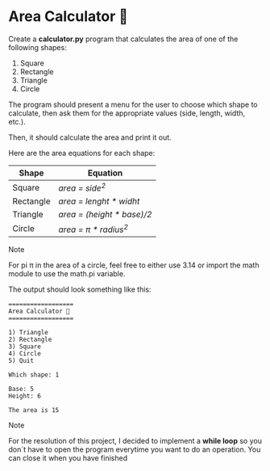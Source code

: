 # Area Calculator 📐
Create a **calculator.py** program that calculates the area of one of the following shapes:

1. Square
2. Rectangle
3. Triangle
4. Circle

The program should present a menu for the user to choose which shape to calculate, then ask them for the appropriate values (side, length, width, etc.).

Then, it should calculate the area and print it out.

Here are the area equations for each shape:

| Shape     | Equation                        |
|-----------|---------------------------------|
| Square    | _area = side<sup>2</sup>_       |
| Rectangle | _area = lenght * widht_         |
| Triangle  | _area = (height * base)/2_      |
| Circle    | _area = π * radius<sup>2</sup>_ |

> [!NOTE]
> For pi π in the area of a circle, feel free to either use 3.14 or import the math module to use the math.pi variable.

The output should look something like this:

```
==================
Area Calculator 📐
==================

1) Triangle
2) Rectangle
3) Square
4) Circle
5) Quit

Which shape: 1

Base: 5
Height: 6

The area is 15
```

> [!NOTE]
> For the resolution of this project, I decided to implement a **while loop** so you don´t have to open the program everytime you want to do an operation. You can close it when you have finished
